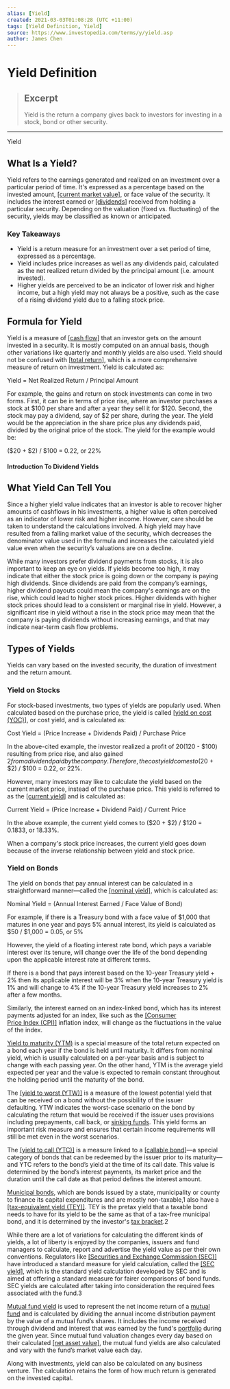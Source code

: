 ```yaml
---
alias: [Yield]
created: 2021-03-03T01:08:28 (UTC +11:00)
tags: [Yield Definition, Yield]
source: https://www.investopedia.com/terms/y/yield.asp
author: James Chen
---
```


# Yield Definition

> ## Excerpt
> Yield is the return a company gives back to investors for investing in a stock, bond or other security.

---

Yield
## What Is a Yield?

Yield refers to the earnings generated and realized on an investment over a particular period of time. It's expressed as a percentage based on the invested amount, [[current market value]](https://www.investopedia.com/terms/c/cmv.asp), or face value of the security. It includes the interest earned or [[dividends]](https://www.investopedia.com/terms/d/dividend.asp) received from holding a particular security. Depending on the valuation (fixed vs. fluctuating) of the security, yields may be classified as known or anticipated.

### Key Takeaways

-   Yield is a return measure for an investment over a set period of time, expressed as a percentage.
-   Yield includes price increases as well as any dividends paid, calculated as the net realized return divided by the principal amount (i.e. amount invested).
-   Higher yields are perceived to be an indicator of lower risk and higher income, but a high yield may not always be a positive, such as the case of a rising dividend yield due to a falling stock price.

## Formula for Yield

Yield is a measure of [[cash flow]](https://www.investopedia.com/terms/c/cashflow.asp) that an investor gets on the amount invested in a security. It is mostly computed on an annual basis, though other variations like quarterly and monthly yields are also used. Yield should not be confused with [[total return]](https://www.investopedia.com/terms/t/totalreturn.asp), which is a more comprehensive measure of return on investment. Yield is calculated as:

Yield = Net Realized Return / Principal Amount

For example, the gains and return on stock investments can come in two forms. First, it can be in terms of price rise, where an investor purchases a stock at $100 per share and after a year they sell it for $120. Second, the stock may pay a dividend, say of $2 per share, during the year. The yield would be the appreciation in the share price plus any dividends paid, divided by the original price of the stock. The yield for the example would be:

($20 + $2) / $100 = 0.22, or 22%

#### Introduction To Dividend Yields

## What Yield Can Tell You

Since a higher yield value indicates that an investor is able to recover higher amounts of cashflows in his investments, a higher value is often perceived as an indicator of lower risk and higher income. However, care should be taken to understand the calculations involved. A high yield may have resulted from a falling market value of the security, which decreases the denominator value used in the formula and increases the calculated yield value even when the security’s valuations are on a decline.

While many investors prefer dividend payments from stocks, it is also important to keep an eye on yields. If yields become too high, it may indicate that either the stock price is going down or the company is paying high dividends. Since dividends are paid from the company’s earnings, higher dividend payouts could mean the company's earnings are on the rise, which could lead to higher stock prices. Higher dividends with higher stock prices should lead to a consistent or marginal rise in yield. However, a significant rise in yield without a rise in the stock price may mean that the company is paying dividends without increasing earnings, and that may indicate near-term cash flow problems.

## Types of Yields

Yields can vary based on the invested security, the duration of investment and the return amount.

### Yield on Stocks

For stock-based investments, two types of yields are popularly used. When calculated based on the purchase price, the yield is called [[yield on cost (YOC)]](https://www.investopedia.com/terms/y/yield-on-cost.asp), or cost yield, and is calculated as:

Cost Yield = (Price Increase + Dividends Paid) / Purchase Price

In the above-cited example, the investor realized a profit of $20 ($120 - $100) resulting from price rise, and also gained $2 from a dividend paid by the company. Therefore, the cost yield comes to ($20 + $2) / $100 = 0.22, or 22%.

However, many investors may like to calculate the yield based on the current market price, instead of the purchase price. This yield is referred to as the [[current yield]](https://www.investopedia.com/terms/c/currentyield.asp) and is calculated as:

Current Yield = (Price Increase + Dividend Paid) / Current Price

In the above example, the current yield comes to ($20 + $2) / $120 = 0.1833, or 18.33%.

When a company's stock price increases, the current yield goes down because of the inverse relationship between yield and stock price. 

### Yield on Bonds

The yield on bonds that pay annual interest can be calculated in a straightforward manner—called the [[nominal yield]](https://www.investopedia.com/terms/n/nominalyield.asp), which is calculated as:

Nominal Yield = (Annual Interest Earned / Face Value of Bond)

For example, if there is a Treasury bond with a face value of $1,000 that matures in one year and pays 5% annual interest, its yield is calculated as $50 / $1,000 = 0.05, or 5%

However, the yield of a floating interest rate bond, which pays a variable interest over its tenure, will change over the life of the bond depending upon the applicable interest rate at different terms.

If there is a bond that pays interest based on the 10-year Treasury yield + 2% then its applicable interest will be 3% when the 10-year Treasury yield is 1% and will change to 4% if the 10-year Treasury yield increases to 2% after a few months.

Similarly, the interest earned on an index-linked bond, which has its interest payments adjusted for an index, like such as the [[Consumer Price Index (CPI)]](https://www.investopedia.com/terms/c/consumerpriceindex.asp) inflation index, will change as the fluctuations in the value of the index.

[Yield to maturity (YTM)](https://www.investopedia.com/terms/y/yieldtomaturity.asp) is a special measure of the total return expected on a bond each year if the bond is held until maturity. It differs from nominal yield, which is usually calculated on a per-year basis and is subject to change with each passing year. On the other hand, YTM is the average yield expected per year and the value is expected to remain constant throughout the holding period until the maturity of the bond.

The [[yield to worst (YTW)]](https://www.investopedia.com/terms/y/yieldtoworst.asp) is a measure of the lowest potential yield that can be received on a bond without the possibility of the issuer defaulting. YTW indicates the worst-case scenario on the bond by calculating the return that would be received if the issuer uses provisions including prepayments, call back, or [sinking funds](https://www.investopedia.com/terms/s/sinkingfund.asp). This yield forms an important risk measure and ensures that certain income requirements will still be met even in the worst scenarios.

The [[yield to call (YTC)]](https://www.investopedia.com/terms/y/yieldtocall.asp) is a measure linked to a [[callable bond]](https://www.investopedia.com/terms/c/callablebond.asp)—a special category of bonds that can be redeemed by the issuer prior to its maturity—and YTC refers to the bond’s yield at the time of its call date. This value is determined by the bond’s interest payments, its market price and the duration until the call date as that period defines the interest amount.

[Municipal bonds](https://www.investopedia.com/terms/m/municipalbond.asp), which are bonds issued by a state, municipality or county to finance its capital expenditures and are mostly non-taxable,1 also have a [[tax-equivalent yield (TEY)]](https://www.investopedia.com/terms/t/taxequivalentyield.asp). TEY is the pretax yield that a taxable bond needs to have for its yield to be the same as that of a tax-free municipal bond, and it is determined by the investor's [tax bracket](https://www.investopedia.com/terms/t/taxbracket.asp).2

While there are a lot of variations for calculating the different kinds of yields, a lot of liberty is enjoyed by the companies, issuers and fund managers to calculate, report and advertise the yield value as per their own conventions. Regulators like [[Securities and Exchange Commission (SEC)]](https://www.investopedia.com/terms/s/sec.asp) have introduced a standard measure for yield calculation, called the [[SEC yield]](https://www.investopedia.com/terms/s/secyield.asp), which is the standard yield calculation developed by SEC and is aimed at offering a standard measure for fairer comparisons of bond funds. SEC yields are calculated after taking into consideration the required fees associated with the fund.3

[Mutual fund yield](https://www.investopedia.com/terms/m/mutual-fund-yield.asp) is used to represent the net income return of a [mutual fund](https://www.investopedia.com/terms/m/mutualfund.asp) and is calculated by dividing the annual income distribution payment by the value of a mutual fund’s shares. It includes the income received through dividend and interest that was earned by the fund's [portfolio](https://www.investopedia.com/terms/p/portfolio.asp) during the given year. Since mutual fund valuation changes every day based on their calculated [[net asset value]](https://www.investopedia.com/terms/n/nav.asp), the mutual fund yields are also calculated and vary with the fund’s market value each day.

Along with investments, yield can also be calculated on any business venture. The calculation retains the form of how much return is generated on the invested capital.
